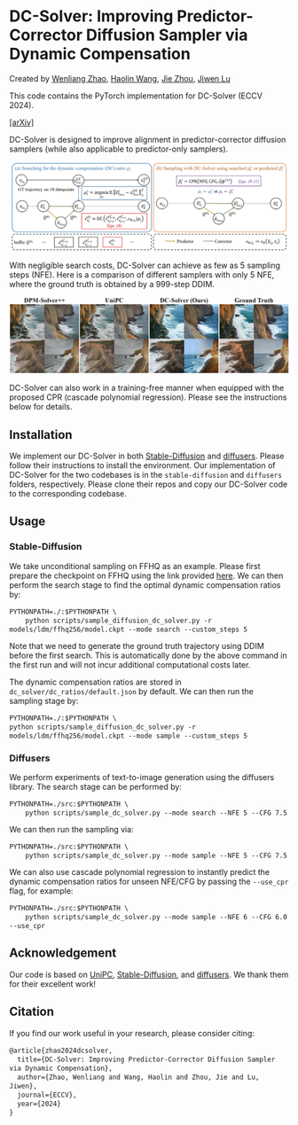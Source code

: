 # DC-Solver: Improving Predictor-Corrector Diffusion Sampler via Dynamic Compensation

Created by [Wenliang Zhao](https://wl-zhao.github.io/), [Haolin Wang](https://github.com/howlin-wang), [Jie Zhou](https://scholar.google.com/citations?user=6a79aPwAAAAJ&hl=en&authuser=1), [Jiwen Lu](https://scholar.google.com/citations?user=TN8uDQoAAAAJ&hl=en&authuser=1)

This code contains the PyTorch implementation for DC-Solver (ECCV 2024).

[[arXiv]]()

DC-Solver is designed to improve alignment in predictor-corrector diffusion samplers (while also applicable to predictor-only samplers).

![pipeline](assets/pipeline.png)

With negligible search costs, DC-Solver can achieve as few as 5 sampling steps (NFE). Here is a comparison of different samplers with only 5 NFE, where the ground truth is obtained by a 999-step DDIM.

![demo](assets/demo.png)

DC-Solver can also work in a training-free manner when equipped with the proposed CPR (cascade polynomial regression). Please see the instructions below for details.

## Installation
We implement our DC-Solver in both [Stable-Diffusion](https://github.com/CompVis/stable-diffusion) and [diffusers](https://github.com/huggingface/diffusers). Please follow their instructions to install the environment. Our implementation of DC-Solver for the two codebases is in the `stable-diffusion` and `diffusers` folders, respectively. Please clone their repos and copy our DC-Solver code to the corresponding codebase.

## Usage
### Stable-Diffusion
We take unconditional sampling on FFHQ as an example. Please first prepare the checkpoint on FFHQ using the link provided [here](https://github.com/CompVis/stable-diffusion/blob/main/scripts/download_models.sh). We can then perform the search stage to find the optimal dynamic compensation ratios by:
```
PYTHONPATH=./:$PYTHONPATH \
    python scripts/sample_diffusion_dc_solver.py -r models/ldm/ffhq256/model.ckpt --mode search --custom_steps 5
```
Note that we need to generate the ground truth trajectory using DDIM before the first search. This is automatically done by the above command in the first run and will not incur additional computational costs later.

The dynamic compensation ratios are stored in `dc_solver/dc_ratios/default.json` by default. We can then run the sampling stage by:
```
PYTHONPATH=./:$PYTHONPATH \
python scripts/sample_diffusion_dc_solver.py -r models/ldm/ffhq256/model.ckpt --mode sample --custom_steps 5
```

### Diffusers
We perform experiments of text-to-image generation using the diffusers library. The search stage can be performed by:
```
PYTHONPATH=./src:$PYTHONPATH \
    python scripts/sample_dc_solver.py --mode search --NFE 5 --CFG 7.5
```
We can then run the sampling via:
```
PYTHONPATH=./src:$PYTHONPATH \
    python scripts/sample_dc_solver.py --mode sample --NFE 5 --CFG 7.5
```

We can also use cascade polynomial regression to instantly predict the dynamic compensation ratios for unseen NFE/CFG by passing the `--use_cpr` flag, for example:
```
PYTHONPATH=./src:$PYTHONPATH \
    python scripts/sample_dc_solver.py --mode sample --NFE 6 --CFG 6.0 --use_cpr
```

## Acknowledgement
Our code is based on [UniPC](https://github.com/wl-zhao/UniPC), [Stable-Diffusion](https://github.com/CompVis/stable-diffusion), and [diffusers](https://github.com/huggingface/diffusers). We thank them for their excellent work!

## Citation

If you find our work useful in your research, please consider citing:

```
@article{zhao2024dcsolver,
  title={DC-Solver: Improving Predictor-Corrector Diffusion Sampler via Dynamic Compensation},
  author={Zhao, Wenliang and Wang, Haolin and Zhou, Jie and Lu, Jiwen},
  journal={ECCV},
  year={2024}
}
```